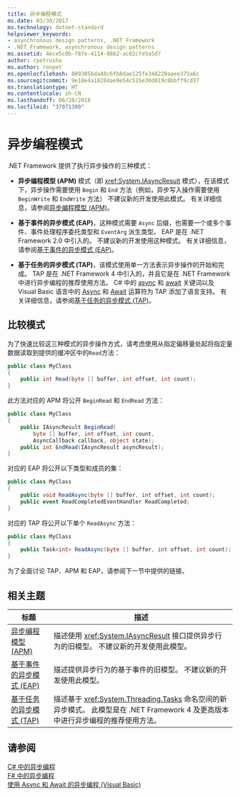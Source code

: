```yaml
---
title: 异步编程模式
ms.date: 03/30/2017
ms.technology: dotnet-standard
helpviewer_keywords:
- asynchronous design patterns, .NET Framework
- .NET Framework, asynchronous design patterns
ms.assetid: 4ece5c0b-f8fe-4114-9862-ac02cfe5a5d7
author: rpetrusha
ms.author: ronpet
ms.openlocfilehash: 809385bda48c6fb8dae125fe348228aaee375a6c
ms.sourcegitcommit: 9e18e4a18284ae9e54c515e30d019c0bbff9cd37
ms.translationtype: HT
ms.contentlocale: zh-CN
ms.lasthandoff: 06/28/2018
ms.locfileid: "37071300"
---
```

# <a name="asynchronous-programming-patterns"></a>异步编程模式

.NET Framework 提供了执行异步操作的三种模式：  
  
- **异步编程模型 (APM)** 模式（即 <xref:System.IAsyncResult> 模式），在该模式下，异步操作需要使用 `Begin` 和 `End` 方法（例如，异步写入操作需要使用 `BeginWrite` 和 `EndWrite` 方法） 不建议新的开发使用此模式。 有关详细信息，请参阅[异步编程模型 (APM)](../../../docs/standard/asynchronous-programming-patterns/asynchronous-programming-model-apm.md)。  
  
- **基于事件的异步模式 (EAP)**，这种模式需要 `Async` 后缀，也需要一个或多个事件、事件处理程序委托类型和 `EventArg` 派生类型。 EAP 是在 .NET Framework 2.0 中引入的。 不建议新的开发使用这种模式。 有关详细信息，请参阅[基于事件的异步模式 (EAP)](../../../docs/standard/asynchronous-programming-patterns/event-based-asynchronous-pattern-eap.md)。  
  
- **基于任务的异步模式 (TAP)**，该模式使用单一方法表示异步操作的开始和完成。 TAP 是在 .NET Framework 4 中引入的，并且它是在 .NET Framework 中进行异步编程的推荐使用方法。 C# 中的 [async](~/docs/csharp/language-reference/keywords/async.md) 和 [await](~/docs/csharp/language-reference/keywords/await.md) 关键词以及 Visual Basic 语言中的 [Async](~/docs/visual-basic/language-reference/modifiers/async.md) 和 [Await](~/docs/visual-basic/language-reference/operators/await-operator.md) 运算符为 TAP 添加了语言支持。 有关详细信息，请参阅[基于任务的异步模式 (TAP)](../../../docs/standard/asynchronous-programming-patterns/task-based-asynchronous-pattern-tap.md)。  
  
## <a name="comparing-patterns"></a>比较模式  

为了快速比较这三种模式的异步操作方式，请考虑使用从指定偏移量处起将指定量数据读取到提供的缓冲区中的`Read`方法：  
  
```csharp  
public class MyClass  
{  
    public int Read(byte [] buffer, int offset, int count);  
}  
```  
  
此方法对应的 APM 将公开 `BeginRead` 和 `EndRead` 方法：  
  
```csharp  
public class MyClass  
{  
    public IAsyncResult BeginRead(  
        byte [] buffer, int offset, int count,   
        AsyncCallback callback, object state);  
    public int EndRead(IAsyncResult asyncResult);  
}  
```  
  
对应的 EAP 将公开以下类型和成员的集：  
  
```csharp  
public class MyClass  
{  
    public void ReadAsync(byte [] buffer, int offset, int count);  
    public event ReadCompletedEventHandler ReadCompleted;  
}  
```  
  
对应的 TAP 将公开以下单个 `ReadAsync` 方法：  
  
```csharp  
public class MyClass  
{  
    public Task<int> ReadAsync(byte [] buffer, int offset, int count);  
}  
```  
  
为了全面讨论 TAP、APM 和 EAP，请参阅下一节中提供的链接。  
  
## <a name="related-topics"></a>相关主题

| 标题 | 描述 |
| ----- | ----------- |
| [异步编程模型 (APM)](../../../docs/standard/asynchronous-programming-patterns/asynchronous-programming-model-apm.md) | 描述使用 <xref:System.IAsyncResult> 接口提供异步行为的旧模型。 不建议新的开发使用此模型。 |
| [基于事件的异步模式 (EAP)](../../../docs/standard/asynchronous-programming-patterns/event-based-asynchronous-pattern-eap.md) | 描述提供异步行为的基于事件的旧模型。 不建议新的开发使用此模型。 |
| [基于任务的异步模式 (TAP)](../../../docs/standard/asynchronous-programming-patterns/task-based-asynchronous-pattern-tap.md) | 描述基于 <xref:System.Threading.Tasks> 命名空间的新异步模式。 此模型是在 .NET Framework 4 及更高版本中进行异步编程的推荐使用方法。 |

## <a name="see-also"></a>请参阅

[C# 中的异步编程](~/docs/csharp/async.md)   
[F# 中的异步编程](~/docs/fsharp/tutorials/asynchronous-and-concurrent-programming/async.md)   
[使用 Async 和 Await 的异步编程 (Visual Basic)](~/docs/visual-basic/programming-guide/concepts/async/index.md)
